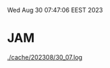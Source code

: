Wed Aug 30 07:47:06 EEST 2023
# JAM
<a href='./cache/202308/30_07.log'>./cache/202308/30_07.log</a>
